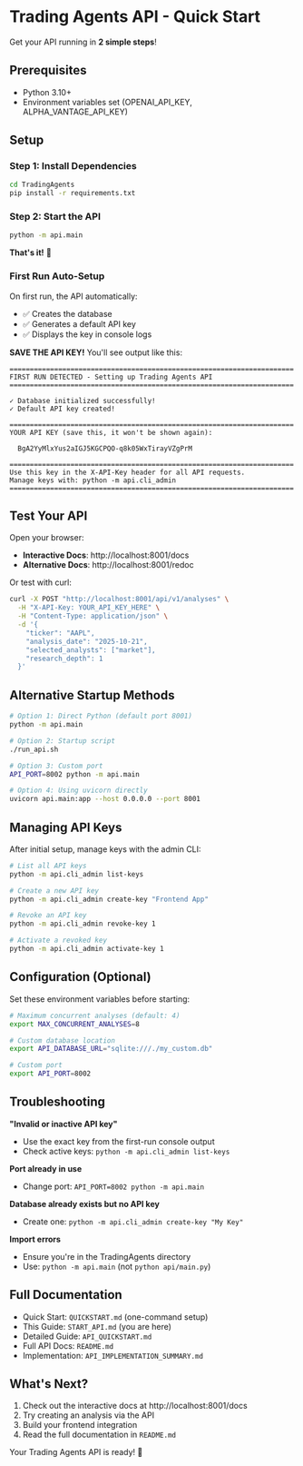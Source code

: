 # Trading Agents API - Quick Start

Get your API running in **2 simple steps**!

## Prerequisites

- Python 3.10+
- Environment variables set (OPENAI_API_KEY, ALPHA_VANTAGE_API_KEY)

## Setup

### Step 1: Install Dependencies

```bash
cd TradingAgents
pip install -r requirements.txt
```

### Step 2: Start the API

```bash
python -m api.main
```

**That's it!** 🎉

### First Run Auto-Setup

On first run, the API automatically:
- ✅ Creates the database
- ✅ Generates a default API key
- ✅ Displays the key in console logs

**SAVE THE API KEY!** You'll see output like this:

```
======================================================================
FIRST RUN DETECTED - Setting up Trading Agents API
======================================================================

✓ Database initialized successfully!
✓ Default API key created!

======================================================================
YOUR API KEY (save this, it won't be shown again):

  BgA2YyMlxYus2aIGJ5KGCPQO-q8k05WxTirayVZgPrM

======================================================================
Use this key in the X-API-Key header for all API requests.
Manage keys with: python -m api.cli_admin
======================================================================
```

## Test Your API

Open your browser:
- **Interactive Docs**: http://localhost:8001/docs
- **Alternative Docs**: http://localhost:8001/redoc

Or test with curl:

```bash
curl -X POST "http://localhost:8001/api/v1/analyses" \
  -H "X-API-Key: YOUR_API_KEY_HERE" \
  -H "Content-Type: application/json" \
  -d '{
    "ticker": "AAPL",
    "analysis_date": "2025-10-21",
    "selected_analysts": ["market"],
    "research_depth": 1
  }'
```

## Alternative Startup Methods

```bash
# Option 1: Direct Python (default port 8001)
python -m api.main

# Option 2: Startup script
./run_api.sh

# Option 3: Custom port
API_PORT=8002 python -m api.main

# Option 4: Using uvicorn directly
uvicorn api.main:app --host 0.0.0.0 --port 8001
```

## Managing API Keys

After initial setup, manage keys with the admin CLI:

```bash
# List all API keys
python -m api.cli_admin list-keys

# Create a new API key
python -m api.cli_admin create-key "Frontend App"

# Revoke an API key
python -m api.cli_admin revoke-key 1

# Activate a revoked key
python -m api.cli_admin activate-key 1
```

## Configuration (Optional)

Set these environment variables before starting:

```bash
# Maximum concurrent analyses (default: 4)
export MAX_CONCURRENT_ANALYSES=8

# Custom database location
export API_DATABASE_URL="sqlite:///./my_custom.db"

# Custom port
export API_PORT=8002
```

## Troubleshooting

**"Invalid or inactive API key"**
- Use the exact key from the first-run console output
- Check active keys: `python -m api.cli_admin list-keys`

**Port already in use**
- Change port: `API_PORT=8002 python -m api.main`

**Database already exists but no API key**
- Create one: `python -m api.cli_admin create-key "My Key"`

**Import errors**
- Ensure you're in the TradingAgents directory
- Use: `python -m api.main` (not `python api/main.py`)

## Full Documentation

- Quick Start: `QUICKSTART.md` (one-command setup)
- This Guide: `START_API.md` (you are here)
- Detailed Guide: `API_QUICKSTART.md`
- Full API Docs: `README.md`
- Implementation: `API_IMPLEMENTATION_SUMMARY.md`

## What's Next?

1. Check out the interactive docs at http://localhost:8001/docs
2. Try creating an analysis via the API
3. Build your frontend integration
4. Read the full documentation in `README.md`

Your Trading Agents API is ready! 🚀

